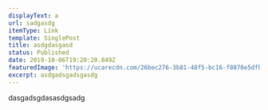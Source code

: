 ```yaml
---
displayText: a
url: sadgasdg
itemType: Link
template: SinglePost
title: asdgdasgasd
status: Published
date: 2019-10-06T19:20:20.849Z
featuredImage: 'https://ucarecdn.com/26bec276-3b81-48f5-bc16-f8070e5dfb8c/'
excerpt: asdgadsgadsgasdg
---
```

dasgadsgdasasdgsadg

